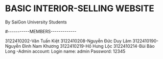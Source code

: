 # BASIC INTERIOR-SELLING WEBSITE
By SaiGon University Students

#-----------MEMBERS-------------

3122410202-Văn Tuấn Kiệt
3122410208-Nguyễn Đức Duy Lâm
3122410190-Nguyễn Đình Nam Khương
3122410219-Hồ Hưng Lộc
3122410214-Bùi Bảo Long
-Admin account:
Login name: admin
Password: 12345
